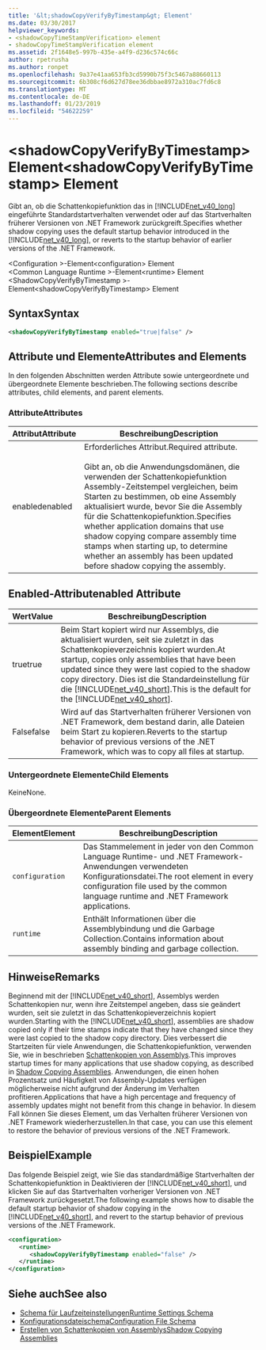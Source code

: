 ```yaml
---
title: '&lt;shadowCopyVerifyByTimestamp&gt; Element'
ms.date: 03/30/2017
helpviewer_keywords:
- <shadowCopyTimeStampVerification> element
- shadowCopyTimeStampVerification element
ms.assetid: 2f1648e5-997b-435e-a4f9-d236c574c66c
author: rpetrusha
ms.author: ronpet
ms.openlocfilehash: 9a37e41aa653fb3cd5990b75f3c5467a88660113
ms.sourcegitcommit: 6b308cf6d627d78ee36dbbae8972a310ac7fd6c8
ms.translationtype: MT
ms.contentlocale: de-DE
ms.lasthandoff: 01/23/2019
ms.locfileid: "54622259"
---
```

# <a name="ltshadowcopyverifybytimestampgt-element"></a><span data-ttu-id="1e5d5-102">&lt;shadowCopyVerifyByTimestamp&gt; Element</span><span class="sxs-lookup"><span data-stu-id="1e5d5-102">&lt;shadowCopyVerifyByTimestamp&gt; Element</span></span>
<span data-ttu-id="1e5d5-103">Gibt an, ob die Schattenkopiefunktion das in [!INCLUDE[net_v40_long](../../../../../includes/net-v40-long-md.md)] eingeführte Standardstartverhalten verwendet oder auf das Startverhalten früherer Versionen von .NET Framework zurückgreift.</span><span class="sxs-lookup"><span data-stu-id="1e5d5-103">Specifies whether shadow copying uses the default startup behavior introduced in the [!INCLUDE[net_v40_long](../../../../../includes/net-v40-long-md.md)], or reverts to the startup behavior of earlier versions of the .NET Framework.</span></span>  
  
 <span data-ttu-id="1e5d5-104">\<Configuration >-Element</span><span class="sxs-lookup"><span data-stu-id="1e5d5-104">\<configuration> Element</span></span>  
<span data-ttu-id="1e5d5-105">\<Common Language Runtime >-Element</span><span class="sxs-lookup"><span data-stu-id="1e5d5-105">\<runtime> Element</span></span>  
<span data-ttu-id="1e5d5-106">\<ShadowCopyVerifyByTimestamp >-Element</span><span class="sxs-lookup"><span data-stu-id="1e5d5-106">\<shadowCopyVerifyByTimestamp> Element</span></span>  
  
## <a name="syntax"></a><span data-ttu-id="1e5d5-107">Syntax</span><span class="sxs-lookup"><span data-stu-id="1e5d5-107">Syntax</span></span>  
  
```xml  
<shadowCopyVerifyByTimestamp enabled="true|false" />  
```  
  
## <a name="attributes-and-elements"></a><span data-ttu-id="1e5d5-108">Attribute und Elemente</span><span class="sxs-lookup"><span data-stu-id="1e5d5-108">Attributes and Elements</span></span>  
 <span data-ttu-id="1e5d5-109">In den folgenden Abschnitten werden Attribute sowie untergeordnete und übergeordnete Elemente beschrieben.</span><span class="sxs-lookup"><span data-stu-id="1e5d5-109">The following sections describe attributes, child elements, and parent elements.</span></span>  
  
### <a name="attributes"></a><span data-ttu-id="1e5d5-110">Attribute</span><span class="sxs-lookup"><span data-stu-id="1e5d5-110">Attributes</span></span>  
  
|<span data-ttu-id="1e5d5-111">Attribut</span><span class="sxs-lookup"><span data-stu-id="1e5d5-111">Attribute</span></span>|<span data-ttu-id="1e5d5-112">Beschreibung</span><span class="sxs-lookup"><span data-stu-id="1e5d5-112">Description</span></span>|  
|---------------|-----------------|  
|<span data-ttu-id="1e5d5-113">enabled</span><span class="sxs-lookup"><span data-stu-id="1e5d5-113">enabled</span></span>|<span data-ttu-id="1e5d5-114">Erforderliches Attribut.</span><span class="sxs-lookup"><span data-stu-id="1e5d5-114">Required attribute.</span></span><br /><br /> <span data-ttu-id="1e5d5-115">Gibt an, ob die Anwendungsdomänen, die verwenden der Schattenkopiefunktion Assembly-Zeitstempel vergleichen, beim Starten zu bestimmen, ob eine Assembly aktualisiert wurde, bevor Sie die Assembly für die Schattenkopiefunktion.</span><span class="sxs-lookup"><span data-stu-id="1e5d5-115">Specifies whether application domains that use shadow copying compare assembly time stamps when starting up, to determine whether an assembly has been updated before shadow copying the assembly.</span></span>|  
  
## <a name="enabled-attribute"></a><span data-ttu-id="1e5d5-116">Enabled-Attribut</span><span class="sxs-lookup"><span data-stu-id="1e5d5-116">enabled Attribute</span></span>  
  
|<span data-ttu-id="1e5d5-117">Wert</span><span class="sxs-lookup"><span data-stu-id="1e5d5-117">Value</span></span>|<span data-ttu-id="1e5d5-118">Beschreibung</span><span class="sxs-lookup"><span data-stu-id="1e5d5-118">Description</span></span>|  
|-----------|-----------------|  
|<span data-ttu-id="1e5d5-119">true</span><span class="sxs-lookup"><span data-stu-id="1e5d5-119">true</span></span>|<span data-ttu-id="1e5d5-120">Beim Start kopiert wird nur Assemblys, die aktualisiert wurden, seit sie zuletzt in das Schattenkopieverzeichnis kopiert wurden.</span><span class="sxs-lookup"><span data-stu-id="1e5d5-120">At startup, copies only assemblies that have been updated since they were last copied to the shadow copy directory.</span></span> <span data-ttu-id="1e5d5-121">Dies ist die Standardeinstellung für die [!INCLUDE[net_v40_short](../../../../../includes/net-v40-short-md.md)].</span><span class="sxs-lookup"><span data-stu-id="1e5d5-121">This is the default for the [!INCLUDE[net_v40_short](../../../../../includes/net-v40-short-md.md)].</span></span>|  
|<span data-ttu-id="1e5d5-122">False</span><span class="sxs-lookup"><span data-stu-id="1e5d5-122">false</span></span>|<span data-ttu-id="1e5d5-123">Wird auf das Startverhalten früherer Versionen von .NET Framework, dem bestand darin, alle Dateien beim Start zu kopieren.</span><span class="sxs-lookup"><span data-stu-id="1e5d5-123">Reverts to the startup behavior of previous versions of the .NET Framework, which was to copy all files at startup.</span></span>|  
  
### <a name="child-elements"></a><span data-ttu-id="1e5d5-124">Untergeordnete Elemente</span><span class="sxs-lookup"><span data-stu-id="1e5d5-124">Child Elements</span></span>  
 <span data-ttu-id="1e5d5-125">Keine</span><span class="sxs-lookup"><span data-stu-id="1e5d5-125">None.</span></span>  
  
### <a name="parent-elements"></a><span data-ttu-id="1e5d5-126">Übergeordnete Elemente</span><span class="sxs-lookup"><span data-stu-id="1e5d5-126">Parent Elements</span></span>  
  
|<span data-ttu-id="1e5d5-127">Element</span><span class="sxs-lookup"><span data-stu-id="1e5d5-127">Element</span></span>|<span data-ttu-id="1e5d5-128">Beschreibung</span><span class="sxs-lookup"><span data-stu-id="1e5d5-128">Description</span></span>|  
|-------------|-----------------|  
|`configuration`|<span data-ttu-id="1e5d5-129">Das Stammelement in jeder von den Common Language Runtime- und .NET Framework-Anwendungen verwendeten Konfigurationsdatei.</span><span class="sxs-lookup"><span data-stu-id="1e5d5-129">The root element in every configuration file used by the common language runtime and .NET Framework applications.</span></span>|  
|`runtime`|<span data-ttu-id="1e5d5-130">Enthält Informationen über die Assemblybindung und die Garbage Collection.</span><span class="sxs-lookup"><span data-stu-id="1e5d5-130">Contains information about assembly binding and garbage collection.</span></span>|  
  
## <a name="remarks"></a><span data-ttu-id="1e5d5-131">Hinweise</span><span class="sxs-lookup"><span data-stu-id="1e5d5-131">Remarks</span></span>  
 <span data-ttu-id="1e5d5-132">Beginnend mit der [!INCLUDE[net_v40_short](../../../../../includes/net-v40-short-md.md)], Assemblys werden Schattenkopien nur, wenn ihre Zeitstempel angeben, dass sie geändert wurden, seit sie zuletzt in das Schattenkopieverzeichnis kopiert wurden.</span><span class="sxs-lookup"><span data-stu-id="1e5d5-132">Starting with the [!INCLUDE[net_v40_short](../../../../../includes/net-v40-short-md.md)], assemblies are shadow copied only if their time stamps indicate that they have changed since they were last copied to the shadow copy directory.</span></span> <span data-ttu-id="1e5d5-133">Dies verbessert die Startzeiten für viele Anwendungen, die Schattenkopiefunktion, verwenden Sie, wie in beschrieben [Schattenkopien von Assemblys](../../../../../docs/framework/app-domains/shadow-copy-assemblies.md).</span><span class="sxs-lookup"><span data-stu-id="1e5d5-133">This improves startup times for many applications that use shadow copying, as described in [Shadow Copying Assemblies](../../../../../docs/framework/app-domains/shadow-copy-assemblies.md).</span></span> <span data-ttu-id="1e5d5-134">Anwendungen, die einen hohen Prozentsatz und Häufigkeit von Assembly-Updates verfügen möglicherweise nicht aufgrund der Änderung im Verhalten profitieren.</span><span class="sxs-lookup"><span data-stu-id="1e5d5-134">Applications that have a high percentage and frequency of assembly updates might not benefit from this change in behavior.</span></span> <span data-ttu-id="1e5d5-135">In diesem Fall können Sie dieses Element, um das Verhalten früherer Versionen von .NET Framework wiederherzustellen.</span><span class="sxs-lookup"><span data-stu-id="1e5d5-135">In that case, you can use this element to restore the behavior of previous versions of the .NET Framework.</span></span>  
  
## <a name="example"></a><span data-ttu-id="1e5d5-136">Beispiel</span><span class="sxs-lookup"><span data-stu-id="1e5d5-136">Example</span></span>  
 <span data-ttu-id="1e5d5-137">Das folgende Beispiel zeigt, wie Sie das standardmäßige Startverhalten der Schattenkopiefunktion in Deaktivieren der [!INCLUDE[net_v40_short](../../../../../includes/net-v40-short-md.md)], und klicken Sie auf das Startverhalten vorheriger Versionen von .NET Framework zurückgesetzt.</span><span class="sxs-lookup"><span data-stu-id="1e5d5-137">The following example shows how to disable the default startup behavior of shadow copying in the [!INCLUDE[net_v40_short](../../../../../includes/net-v40-short-md.md)], and revert to the startup behavior of previous versions of the .NET Framework.</span></span>  
  
```xml  
<configuration>  
   <runtime>  
      <shadowCopyVerifyByTimestamp enabled="false" />  
   </runtime>  
</configuration>  
```  
  
## <a name="see-also"></a><span data-ttu-id="1e5d5-138">Siehe auch</span><span class="sxs-lookup"><span data-stu-id="1e5d5-138">See also</span></span>
- [<span data-ttu-id="1e5d5-139">Schema für Laufzeiteinstellungen</span><span class="sxs-lookup"><span data-stu-id="1e5d5-139">Runtime Settings Schema</span></span>](../../../../../docs/framework/configure-apps/file-schema/runtime/index.md)
- [<span data-ttu-id="1e5d5-140">Konfigurationsdateischema</span><span class="sxs-lookup"><span data-stu-id="1e5d5-140">Configuration File Schema</span></span>](../../../../../docs/framework/configure-apps/file-schema/index.md)
- [<span data-ttu-id="1e5d5-141">Erstellen von Schattenkopien von Assemblys</span><span class="sxs-lookup"><span data-stu-id="1e5d5-141">Shadow Copying Assemblies</span></span>](../../../../../docs/framework/app-domains/shadow-copy-assemblies.md)
